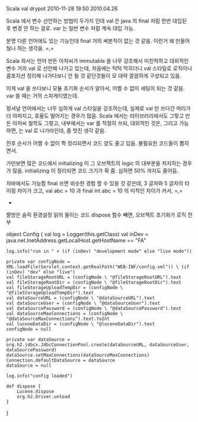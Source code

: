 Scala val
drypot 2010-11-28 19:50
2010.04.26

Scala 에서 변수 선언하는 방법이 두가지 인데
val 은 java 의 final 처럼 한번 대입된 후 변경 안 하는 걸로.
var 는 일반 변수 처럼 계속 대입 가능.

분명 다른 언어에도 있는 기능인데 final 거의 써본적이 없는 것 같음.
이런거 왜 만들어 뒀나 하는 생각을. =,=

Scala 와서는 언어 만든 아저씨가 immutable 을 너무 강조해서
미친척하고 대외적인 변수 거의 val 로 선언해 나가고 있는데,
처음에는 턱턱 막히더니 val 스타일로 로직이나 콤포지션 정리해 나가다보니
안 될 것 같던것들이 모 대략 깔끔하게 구성되고 있음.

이게 val 을 쓰다보니 모듈 초기화 순서가 알아서, 어쩔 수 없이 세팅이 되는 것 같음.
var 쓸 때는 거의 스파게티였는데.

펑셔널 언어에서는 너무 심하게 val 스타일을 강조하는데,
실제로 val 만 쓰다간 머리가 더 아파지고, 효율도 떨어지는 경우가 많음.
Scala 에서는 라이브러리에서도 그렇고 만든 아저씨 철학도 그렇고,
내부에서는 var 를 적절히 쓰되, 대외적인 것은, 그리고 가능하면, 는 val 로 나가라인데,
좀 멋진 생각 같음.

전후 순서가 어쩔 수 없이 쫙 정리되면서 코드 양도 줄고 있음.
불필요한 코드들이 뽑히면서.

가만보면 많은 코드에서 initializing 이 그 오브젝트의 logic 의 대부분을 차지하는 경우가 많음.
initializing 이 정리되면 코드 크기가 확 줌.
심하면 50% 까지도 줄어듬.

자바에서도 가능함 final 쓰면 비슷한 경험 할 수 있을 것 같은데,
3 글자와 5 글자의 타이핑 차이가 크고,
val abc = 10 과
final int abc = 10 의 미적인 차이가 커서, =,=

*

짤방은 슬릭 환경설정 읽어 들이는 코드
dispose 함수 빼면, 오브젝트 초기화가 로직 전부

object Config {
	val log = Logger(this.getClass)
	val inDev = java.net.InetAddress.getLocalHost.getHostName == "FA"

	log.info("run in " + (if (inDev) "development mode" else "live mode"))

	private var configNode = XML.loadFile(Servlet.context.getRealPath("WEB-INF/config.xml")) \ (if (inDev) "dev" else "live")
	val fileStorageRootURL = (configNode \ "@fileStorageRootURL").text
	val fileStorageRootDir = (configNode \ "@fileStorageRootDir").text
	val fileStorageUploadTempDir = (configNode \ "@fileStorageUploadTempDir").text
	val dataSourceURL = (configNode \ "@dataSourceURL").text
	val dataSourceUser = (configNode \ "@dataSourceUser").text
	val dataSourcePassword = (configNode \ "@dataSourcePassword").text
	val dataSourceMaxConnections = (configNode \ "@dataSourceMaxConnections").text.toInt
	val luceneDataDir = (configNode \ "@luceneDataDir").text
	configNode = null

	private var dataSource = org.h2.jdbcx.JdbcConnectionPool.create(dataSourceURL, dataSourceUser, dataSourcePassword)
	dataSource.setMaxConnections(dataSourceMaxConnections)
	Connection.defaultDataSource = dataSource
	dataSource = null

	log.info("config loaded")

	def dispose {
		Lucene.dispose
		org.h2.Driver.unload
	}
}